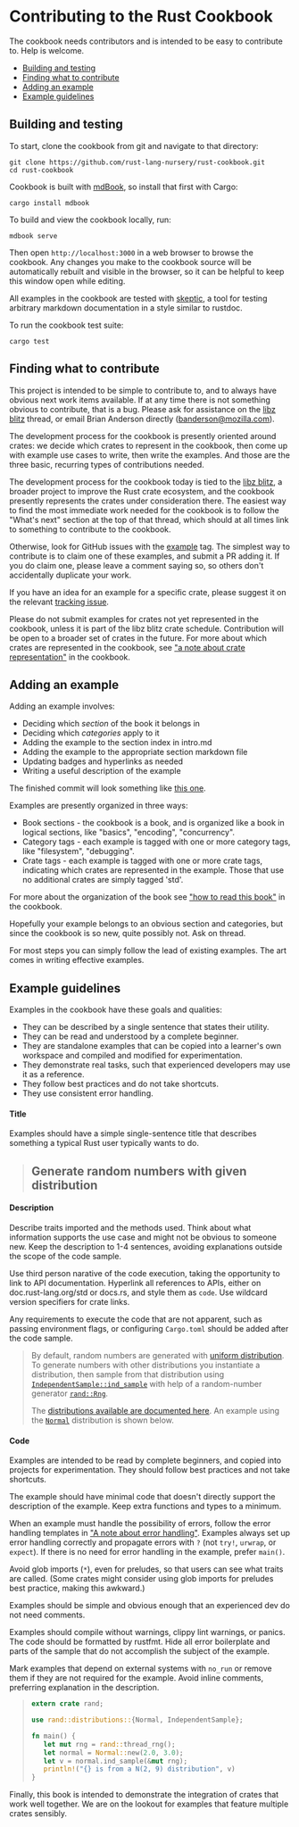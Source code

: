 # Contributing to the Rust Cookbook

The cookbook needs contributors and is intended to be easy to
contribute to. Help is welcome.

* [Building and testing](#building-and-testing)
* [Finding what to contribute](#finding-what-to-contribute)
* [Adding an example](#adding-an-example)
* [Example guidelines](#example-guidelines)

## Building and testing

To start, clone the cookbook from git and navigate to that directory:

```
git clone https://github.com/rust-lang-nursery/rust-cookbook.git
cd rust-cookbook
```

Cookbook is built with [mdBook], so install that first with Cargo:

```
cargo install mdbook
```

To build and view the cookbook locally, run:

```
mdbook serve
```

Then open `http://localhost:3000` in a web browser to browse the cookbook. Any
changes you make to the cookbook source will be automatically rebuilt and
visible in the browser, so it can be helpful to keep this window open while
editing.

All examples in the cookbook are tested with [skeptic], a tool for
testing arbitrary markdown documentation in a style similar to
rustdoc.

To run the cookbook test suite:

```
cargo test
```

[mdbook]: http://azerupi.github.io/mdBook/index.html
[skeptic]: https://github.com/brson/rust-skeptic

## Finding what to contribute

This project is intended to be simple to contribute to, and to always
have obvious next work items available. If at any time there is not
something obvious to contribute, that is a bug. Please ask for
assistance on the [libz blitz] thread, or email Brian Anderson
directly (banderson@mozilla.com).

The development process for the cookbook is presently oriented around
crates: we decide which crates to represent in the cookbook, then come
up with example use cases to write, then write the examples. And those
are the three basic, recurring types of contributions needed.

The development process for the cookbook today is tied to the [libz
blitz], a broader project to improve the Rust crate ecosystem, and the
cookbook presently represents the crates under consideration there.
The easiest way to find the most immediate work needed for the
cookbook is to follow the "What's next" section at the top of that
thread, which should at all times link to something to contribute to
the cookbook.

Otherwise, look for GitHub issues with the [example] tag. The simplest
way to contribute is to claim one of these examples, and submit a PR
adding it. If you do claim one, please leave a comment saying so, so
others don't accidentally duplicate your work.

If you have an idea for an example for a specific crate, please
suggest it on the relevant [tracking issue].

Please do not submit examples for crates not yet represented in the
cookbook, unless it is part of the libz blitz crate schedule.
Contribution will be open to a broader set of crates in the future.
For more about which crates are represented in the cookbook, see ["a
note about crate representation"][which-crates] in the cookbook.

[example]: https://github.com/rust-lang-nursery/rust-cookbook/issues?q=is%3Aissue+is%3Aopen+label%3Aexample
[tracking issue]: https://github.com/rust-lang-nursery/rust-cookbook/issues?q=is%3Aissue+is%3Aopen+label%3A%22tracking+issue%22
[which-crates]: https://rust-lang-nursery.github.io/rust-cookbook/about.html#a-note-about-crate-representation
[libz blitz]: https://internals.rust-lang.org/t/rust-libz-blitz/5184

## Adding an example

Adding an example involves:

- Deciding which _section_ of the book it belongs in
- Deciding which _categories_ apply to it
- Adding the example to the section index in intro.md
- Adding the example to the appropriate section markdown file
- Updating badges and hyperlinks as needed
- Writing a useful description of the example

The finished commit will look something like [this one].

[this one]: https://github.com/rust-lang-nursery/rust-cookbook/commit/e698443f2af08d3106d953c68c1977eba3c3526c

Examples are presently organized in three ways:

- Book sections - the cookbook is a book, and is organized like a book
  in logical sections, like "basics", "encoding", "concurrency".
- Category tags - each example is tagged with one or more category
  tags, like "filesystem", "debugging".
- Crate tags - each example is tagged with one or more crate tags,
  indicating which crates are represented in the example. Those that
  use no additional crates are simply tagged 'std'.

For more about the organization of the book see ["how to read this
book"] in the cookbook.

Hopefully your example belongs to an obvious section and categories,
but since the cookbook is so new, quite possibly not. Ask on thread.

For most steps you can simply follow the lead of existing examples.
The art comes in writing effective examples.

["how to read this book"]: https://rust-lang-nursery.github.io/rust-cookbook/about.html#how-to-read-this-book

## Example guidelines

Examples in the cookbook have these goals and qualities:

- They can be described by a single sentence that states their utility.
- They can be read and understood by a complete beginner.
- They are standalone examples that can be copied into a learner's
  own workspace and compiled and modified for experimentation.
- They demonstrate real tasks, such that experienced developers
  may use it as a reference.
- They follow best practices and do not take shortcuts.
- They use consistent error handling.

#### Title

Examples should have a simple single-sentence title that describes
something a typical Rust user typically wants to do.

> ## Generate random numbers with given distribution

#### Description

Describe traits imported and the methods used. Think about what information
supports the use case and might not be obvious to someone new. Keep the 
description to 1-4 sentences, avoiding explanations outside the scope of the 
code sample.

Use third person narative of the code execution, taking the opportunity
to link to API documentation.  Hyperlink all references to APIs, either 
on doc.rust-lang.org/std or docs.rs, and style them as `code`.  Use
wildcard version specifiers for crate links.

Any requirements to execute the code that are not apparent, such as 
passing environment flags, or configuring `Cargo.toml` should be added
after the code sample.

> By default, random numbers are generated with [uniform distribution].
> To generate numbers with other distributions you instantiate a
> distribution, then sample from that distribution using
> [`IndependentSample::ind_sample`] with help of a random-number
> generator [`rand::Rng`].
> 
> The [distributions available are documented here][rand-distributions]. 
> An example using the [`Normal`] distribution is shown below.

[uniform distribution]: https://en.wikipedia.org/wiki/Uniform_distribution_(continuous)
[`IndependentSample::ind_sample`]: https://doc.rust-lang.org/rand/rand/distributions/trait.IndependentSample.html#tymethod.ind_sample
[`rand::Rng`]: https://doc.rust-lang.org/rand/rand/trait.Rng.html
[rand-distributions]: https://doc.rust-lang.org/rand/rand/distributions/index.html
[`Normal`]: https://doc.rust-lang.org/rand/rand/distributions/normal/struct.Normal.html

#### Code

Examples are intended to be read by complete beginners, and copied into
projects for experimentation. They should follow best practices and
not take shortcuts.

The example should have minimal code that doesn't directly support the
description of the example. Keep extra functions and types to a
minimum.

When an example must handle the possibility of errors, follow the error handling
templates in ["A note about error handling"][errors]. Examples always set up
error handling correctly and propagate errors with `?` (not `try!`, `urwrap`, or
`expect`). If there is no need for error handling in the example, prefer `main()`.

Avoid glob imports (`*`), even for preludes, so that users can see what
traits are called. (Some crates might consider using glob imports for preludes 
best practice, making this awkward.)

Examples should be simple and obvious enough that an experienced dev
do not need comments. 

Examples should compile without warnings, clippy lint warnings, or panics.
The code should be formatted by rustfmt.  Hide all error boilerplate and
parts of the sample that do not accomplish the subject of the example.

Mark examples that depend on external systems with `no_run` or remove them
if they are not required for the example.  Avoid inline comments, preferring
explanation in the description.

> ```rust
> extern crate rand;
> 
> use rand::distributions::{Normal, IndependentSample};
> 
> fn main() {
>    let mut rng = rand::thread_rng();
>    let normal = Normal::new(2.0, 3.0);
>    let v = normal.ind_sample(&mut rng);
>    println!("{} is from a N(2, 9) distribution", v)
> }
> ```

Finally, this book is intended to demonstrate the integration
of crates that work well together. We are on the lookout for examples
that feature multiple crates sensibly.

[errors]: https://rust-lang-nursery.github.io/rust-cookbook/about.html#a-note-about-error-handling
